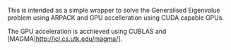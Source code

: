 This is intended as a simple wrapper to solve the Generalised Eigenvalue problem using ARPACK and GPU accelleration using CUDA capable GPUs. 

The GPU acceleration is acchieved using CUBLAS and [MAGMA|http://icl.cs.utk.edu/magma/].